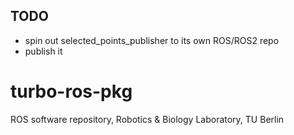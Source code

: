 ## TODO
- spin out selected_points_publisher to its own ROS/ROS2 repo
- publish it


turbo-ros-pkg
=============

ROS software repository, Robotics &amp; Biology Laboratory, TU Berlin
